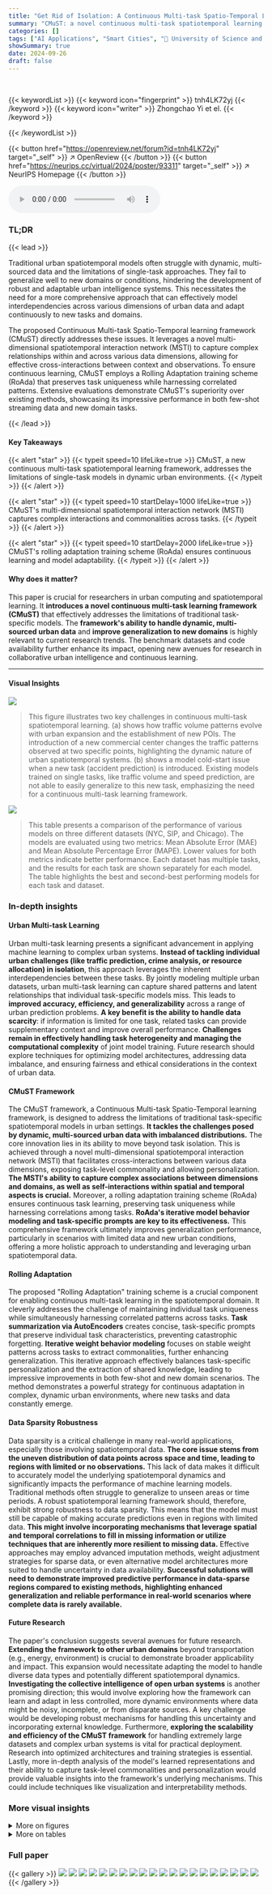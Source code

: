 ```yaml
---
title: "Get Rid of Isolation: A Continuous Multi-task Spatio-Temporal Learning Framework"
summary: "CMuST: a novel continuous multi-task spatiotemporal learning framework tackles urban data limitations by enabling cross-interactions and task-level cooperation for enhanced generalization and adaptabi..."
categories: []
tags: ["AI Applications", "Smart Cities", "🏢 University of Science and Technology of China",]
showSummary: true
date: 2024-09-26
draft: false
---
```


<br>

{{< keywordList >}}
{{< keyword icon="fingerprint" >}} tnh4LK72yj {{< /keyword >}}
{{< keyword icon="writer" >}} Zhongchao Yi et el. {{< /keyword >}}
 
{{< /keywordList >}}

{{< button href="https://openreview.net/forum?id=tnh4LK72yj" target="_self" >}}
↗ OpenReview
{{< /button >}}
{{< button href="https://neurips.cc/virtual/2024/poster/93311" target="_self" >}}
↗ NeurIPS Homepage
{{< /button >}}


<audio controls>
    <source src="https://ai-paper-reviewer.com/tnh4LK72yj/podcast.wav" type="audio/wav">
    Your browser does not support the audio element.
</audio>


### TL;DR


{{< lead >}}

Traditional urban spatiotemporal models often struggle with dynamic, multi-sourced data and the limitations of single-task approaches.  They fail to generalize well to new domains or conditions, hindering the development of robust and adaptable urban intelligence systems. This necessitates the need for a more comprehensive approach that can effectively model interdependencies across various dimensions of urban data and adapt continuously to new tasks and domains.

The proposed Continuous Multi-task Spatio-Temporal learning framework (CMuST) directly addresses these issues. It leverages a novel multi-dimensional spatiotemporal interaction network (MSTI) to capture complex relationships within and across various data dimensions, allowing for effective cross-interactions between context and observations. To ensure continuous learning, CMuST employs a Rolling Adaptation training scheme (RoAda) that preserves task uniqueness while harnessing correlated patterns.  Extensive evaluations demonstrate CMuST's superiority over existing methods, showcasing its impressive performance in both few-shot streaming data and new domain tasks.

{{< /lead >}}


#### Key Takeaways

{{< alert "star" >}}
{{< typeit speed=10 lifeLike=true >}} CMuST, a new continuous multi-task spatiotemporal learning framework, addresses the limitations of single-task models in dynamic urban environments. {{< /typeit >}}
{{< /alert >}}

{{< alert "star" >}}
{{< typeit speed=10 startDelay=1000 lifeLike=true >}} CMuST's multi-dimensional spatiotemporal interaction network (MSTI) captures complex interactions and commonalities across tasks. {{< /typeit >}}
{{< /alert >}}

{{< alert "star" >}}
{{< typeit speed=10 startDelay=2000 lifeLike=true >}} CMuST's rolling adaptation training scheme (RoAda) ensures continuous learning and model adaptability. {{< /typeit >}}
{{< /alert >}}

#### Why does it matter?
This paper is crucial for researchers in urban computing and spatiotemporal learning. It **introduces a novel continuous multi-task learning framework (CMuST)** that effectively addresses the limitations of traditional task-specific models.  The **framework's ability to handle dynamic, multi-sourced urban data** and **improve generalization to new domains** is highly relevant to current research trends. The benchmark datasets and code availability further enhance its impact, opening new avenues for research in collaborative urban intelligence and continuous learning.

------
#### Visual Insights



![](https://ai-paper-reviewer.com/tnh4LK72yj/figures_1_1.jpg)

> This figure illustrates two key challenges in continuous multi-task spatiotemporal learning. (a) shows how traffic volume patterns evolve with urban expansion and the establishment of new POIs.  The introduction of a new commercial center changes the traffic patterns observed at two specific points, highlighting the dynamic nature of urban spatiotemporal systems. (b) shows a model cold-start issue when a new task (accident prediction) is introduced. Existing models trained on single tasks, like traffic volume and speed prediction, are not able to easily generalize to this new task, emphasizing the need for a continuous multi-task learning framework.





![](https://ai-paper-reviewer.com/tnh4LK72yj/tables_7_1.jpg)

> This table presents a comparison of the performance of various models on three different datasets (NYC, SIP, and Chicago).  The models are evaluated using two metrics: Mean Absolute Error (MAE) and Mean Absolute Percentage Error (MAPE). Lower values for both metrics indicate better performance.  Each dataset has multiple tasks, and the results for each task are shown separately for each model. The table highlights the best and second-best performing models for each task and dataset.





### In-depth insights


#### Urban Multi-task Learning
Urban multi-task learning presents a significant advancement in applying machine learning to complex urban systems.  **Instead of tackling individual urban challenges (like traffic prediction, crime analysis, or resource allocation) in isolation**, this approach leverages the inherent interdependencies between these tasks.  By jointly modeling multiple urban datasets, urban multi-task learning can capture shared patterns and latent relationships that individual task-specific models miss. This leads to **improved accuracy, efficiency, and generalizability** across a range of urban prediction problems.  **A key benefit is the ability to handle data scarcity**: if information is limited for one task, related tasks can provide supplementary context and improve overall performance.  **Challenges remain in effectively handling task heterogeneity and managing the computational complexity** of joint model training.  Future research should explore techniques for optimizing model architectures, addressing data imbalance, and ensuring fairness and ethical considerations in the context of urban data.

#### CMuST Framework
The CMuST framework, a Continuous Multi-task Spatio-Temporal learning framework, is designed to address the limitations of traditional task-specific spatiotemporal models in urban settings.  **It tackles the challenges posed by dynamic, multi-sourced urban data with imbalanced distributions.**  The core innovation lies in its ability to move beyond task isolation. This is achieved through a novel multi-dimensional spatiotemporal interaction network (MSTI) that facilitates cross-interactions between various data dimensions, exposing task-level commonality and allowing personalization.  **The MSTI's ability to capture complex associations between dimensions and domains, as well as self-interactions within spatial and temporal aspects is crucial.**  Moreover, a rolling adaptation training scheme (RoAda) ensures continuous task learning, preserving task uniqueness while harnessing correlations among tasks.  **RoAda's iterative model behavior modeling and task-specific prompts are key to its effectiveness.** This comprehensive framework ultimately improves generalization performance, particularly in scenarios with limited data and new urban conditions, offering a more holistic approach to understanding and leveraging urban spatiotemporal data.

#### Rolling Adaptation
The proposed "Rolling Adaptation" training scheme is a crucial component for enabling continuous multi-task learning in the spatiotemporal domain.  It cleverly addresses the challenge of maintaining individual task uniqueness while simultaneously harnessing correlated patterns across tasks.  **Task summarization via AutoEncoders** creates concise, task-specific prompts that preserve individual task characteristics, preventing catastrophic forgetting.  **Iterative weight behavior modeling** focuses on stable weight patterns across tasks to extract commonalities, further enhancing generalization. This iterative approach effectively balances task-specific personalization and the extraction of shared knowledge, leading to impressive improvements in both few-shot and new domain scenarios. The method demonstrates a powerful strategy for continuous adaptation in complex, dynamic urban environments, where new tasks and data constantly emerge.

#### Data Sparsity Robustness
Data sparsity is a critical challenge in many real-world applications, especially those involving spatiotemporal data.  **The core issue stems from the uneven distribution of data points across space and time, leading to regions with limited or no observations.** This lack of data makes it difficult to accurately model the underlying spatiotemporal dynamics and significantly impacts the performance of machine learning models.  Traditional methods often struggle to generalize to unseen areas or time periods.  A robust spatiotemporal learning framework should, therefore, exhibit strong robustness to data sparsity.  This means that the model must still be capable of making accurate predictions even in regions with limited data.  **This might involve incorporating mechanisms that leverage spatial and temporal correlations to fill in missing information or utilize techniques that are inherently more resilient to missing data.**  Effective approaches may employ advanced imputation methods, weight adjustment strategies for sparse data, or even alternative model architectures more suited to handle uncertainty in data availability.  **Successful solutions will need to demonstrate improved predictive performance in data-sparse regions compared to existing methods, highlighting enhanced generalization and reliable performance in real-world scenarios where complete data is rarely available.**

#### Future Research
The paper's conclusion suggests several avenues for future research.  **Extending the framework to other urban domains** beyond transportation (e.g., energy, environment) is crucial to demonstrate broader applicability and impact.  This expansion would necessitate adapting the model to handle diverse data types and potentially different spatiotemporal dynamics.  **Investigating the collective intelligence of open urban systems** is another promising direction; this would involve exploring how the framework can learn and adapt in less controlled, more dynamic environments where data might be noisy, incomplete, or from disparate sources.  A key challenge would be developing robust mechanisms for handling this uncertainty and incorporating external knowledge.  Furthermore, **exploring the scalability and efficiency of the CMuST framework** for handling extremely large datasets and complex urban systems is vital for practical deployment.  Research into optimized architectures and training strategies is essential. Lastly, more in-depth analysis of the model's learned representations and their ability to capture task-level commonalities and personalization would provide valuable insights into the framework's underlying mechanisms. This could include techniques like visualization and interpretability methods.


### More visual insights

<details>
<summary>More on figures
</summary>


![](https://ai-paper-reviewer.com/tnh4LK72yj/figures_3_1.jpg)

> This figure provides a comprehensive overview of the Continuous Multi-task Spatio-Temporal learning framework (CMuST). It illustrates the data flow and processing steps involved in the framework.  The framework consists of three main components: Data Representation and Integration, Multi-dimensional Spatio-Temporal Interaction, and Rolling Adaptation. The Data Representation and Integration component takes in all samples of spatio-temporal series, performing data representation and integration to obtain a comprehensive representation H.  This is then fed into the Multi-dimensional Spatio-Temporal Interaction component, which uses a multi-head cross-attention mechanism to capture interactions across spatial and temporal dimensions and incorporates task prompts. The resulting representation is then processed by the Rolling Adaptation component, which uses a task summarization scheme, weight behavior modeling, and task-specific refinement to enable continuous multi-task learning and refine the model for each task.  The figure highlights the key steps and modules within each component, providing a visual representation of the CMuST framework's workflow.


![](https://ai-paper-reviewer.com/tnh4LK72yj/figures_8_1.jpg)

> This figure presents the results of ablation studies conducted on the Chicago dataset to evaluate the impact of different components within the CMuST framework.  Specifically, it compares the performance (measured by MAE and MAPE) of the full CMuST model against three variants: one without context-data interaction, one without the consistency maintainer (which helps maintain consistency in learning across tasks), and one without task-specific preservation. The results illustrate the contribution of each component to the overall performance on three specific tasks (Taxi Pick, Taxi Drop, and Risk).


![](https://ai-paper-reviewer.com/tnh4LK72yj/figures_8_2.jpg)

> This figure shows the overall framework of the CMuST model.  It illustrates the data representation and integration process, the multi-dimensional spatio-temporal interaction network (MSTI), and the rolling adaptation training scheme (RoAda).  The MSTI is depicted as processing various data interactions within the spatio-temporal domain, including spatial-context cross-interaction, temporal-context cross-interaction, and self-interactions within the spatial and temporal dimensions. The RoAda training scheme focuses on iterative model behavior modeling and weight behavior modeling, allowing for continuous multi-task learning. The figure also highlights the use of task prompts to capture task distinction and commonality across tasks.


![](https://ai-paper-reviewer.com/tnh4LK72yj/figures_13_1.jpg)

> This figure presents a detailed overview of the CMuST framework. It illustrates the data representation and integration process, where raw spatiotemporal data is transformed into multi-dimensional embeddings by integrating observation, spatial, and temporal features with a task-specific prompt. These embeddings are then input into the Multi-dimensional Spatio-Temporal Interaction Network (MSTI) to capture various interactions. The MSTI is followed by the Rolling Adaptation training scheme (RoAda) to ensure continuous task learning, highlighting the task-level commonalities and diversity. The components of the CMuST framework, including data representation, MSTI, and RoAda, work synergistically to improve multi-task learning performance.


![](https://ai-paper-reviewer.com/tnh4LK72yj/figures_18_1.jpg)

> This figure provides a comprehensive overview of the CMuST framework, illustrating the data representation and integration process, the multi-dimensional spatio-temporal interaction network (MSTI), and the rolling adaptation training scheme (RoAda). It visually depicts the flow of data, from raw spatiotemporal series to the final prediction output.  The MSTI module shows the disentanglement of complex spatiotemporal interactions, highlighting cross-interactions and self-interactions. The RoAda scheme emphasizes the iterative process of model adaptation and task-specific refinement.  The figure provides a clear understanding of the framework's architecture and working mechanisms.


</details>




<details>
<summary>More on tables
</summary>


![](https://ai-paper-reviewer.com/tnh4LK72yj/tables_7_2.jpg)
> This table presents the results of experiments conducted to evaluate the robustness of different models (GWNET, STEP, PromptST, and CMuST) under data sparsity conditions.  The performance is measured using MAE and MAPE metrics. Data sparsity is simulated in three ways: reducing the number of spatial nodes (25% and 50%), and increasing the time interval between observations (2 times and 4 times). The results show how well each model maintains performance when data is limited or less frequently sampled.

![](https://ai-paper-reviewer.com/tnh4LK72yj/tables_16_1.jpg)
> This table presents a comparison of the performance of various spatiotemporal forecasting models (DCRNN, AGCRNN, GWNET, STGCN, GMAN, ASTGCN, STTN, MTGNN, STEP, PromptST, and CMuST) on three different datasets: NYC, SIP, and Chicago.  Each dataset includes multiple tasks, and the table shows the Mean Absolute Error (MAE) and Mean Absolute Percentage Error (MAPE) for each model on each task.  The results highlight the superior performance of the proposed CMuST model compared to existing state-of-the-art methods.

![](https://ai-paper-reviewer.com/tnh4LK72yj/tables_16_2.jpg)
> This table presents a comparison of the proposed CMuST model's performance against several other state-of-the-art models on three different datasets (NYC, SIP, and Chicago).  The performance metrics used are Mean Absolute Error (MAE) and Mean Absolute Percentage Error (MAPE). Lower values indicate better performance. Each dataset contains multiple tasks, and the table shows the results for each task and each model, highlighting the best and second-best performing models.

![](https://ai-paper-reviewer.com/tnh4LK72yj/tables_16_3.jpg)
> This table presents a comparison of the performance of various models on three different datasets (NYC, SIP, and Chicago).  The models are evaluated based on two metrics: Mean Absolute Error (MAE) and Mean Absolute Percentage Error (MAPE).  Lower values indicate better performance.  The table allows for a direct comparison of the predictive accuracy of different spatiotemporal forecasting models across multiple datasets, highlighting the relative strengths and weaknesses of each model in different contexts.

![](https://ai-paper-reviewer.com/tnh4LK72yj/tables_17_1.jpg)
> This table presents a comparison of the performance of different spatiotemporal forecasting methods on three datasets (NYC, SIP, and Chicago).  Each dataset has multiple tasks (e.g., crowd flow prediction, taxi trip prediction, risk assessment). The table shows the Mean Absolute Error (MAE) and Mean Absolute Percentage Error (MAPE) for each model and task.  Lower values of MAE and MAPE indicate better performance.  The best and second-best results for each task are highlighted.

</details>




### Full paper

{{< gallery >}}
<img src="https://ai-paper-reviewer.com/tnh4LK72yj/1.png" class="grid-w50 md:grid-w33 xl:grid-w25" />
<img src="https://ai-paper-reviewer.com/tnh4LK72yj/2.png" class="grid-w50 md:grid-w33 xl:grid-w25" />
<img src="https://ai-paper-reviewer.com/tnh4LK72yj/3.png" class="grid-w50 md:grid-w33 xl:grid-w25" />
<img src="https://ai-paper-reviewer.com/tnh4LK72yj/4.png" class="grid-w50 md:grid-w33 xl:grid-w25" />
<img src="https://ai-paper-reviewer.com/tnh4LK72yj/5.png" class="grid-w50 md:grid-w33 xl:grid-w25" />
<img src="https://ai-paper-reviewer.com/tnh4LK72yj/6.png" class="grid-w50 md:grid-w33 xl:grid-w25" />
<img src="https://ai-paper-reviewer.com/tnh4LK72yj/7.png" class="grid-w50 md:grid-w33 xl:grid-w25" />
<img src="https://ai-paper-reviewer.com/tnh4LK72yj/8.png" class="grid-w50 md:grid-w33 xl:grid-w25" />
<img src="https://ai-paper-reviewer.com/tnh4LK72yj/9.png" class="grid-w50 md:grid-w33 xl:grid-w25" />
<img src="https://ai-paper-reviewer.com/tnh4LK72yj/10.png" class="grid-w50 md:grid-w33 xl:grid-w25" />
<img src="https://ai-paper-reviewer.com/tnh4LK72yj/11.png" class="grid-w50 md:grid-w33 xl:grid-w25" />
<img src="https://ai-paper-reviewer.com/tnh4LK72yj/12.png" class="grid-w50 md:grid-w33 xl:grid-w25" />
<img src="https://ai-paper-reviewer.com/tnh4LK72yj/13.png" class="grid-w50 md:grid-w33 xl:grid-w25" />
<img src="https://ai-paper-reviewer.com/tnh4LK72yj/14.png" class="grid-w50 md:grid-w33 xl:grid-w25" />
<img src="https://ai-paper-reviewer.com/tnh4LK72yj/15.png" class="grid-w50 md:grid-w33 xl:grid-w25" />
<img src="https://ai-paper-reviewer.com/tnh4LK72yj/16.png" class="grid-w50 md:grid-w33 xl:grid-w25" />
<img src="https://ai-paper-reviewer.com/tnh4LK72yj/17.png" class="grid-w50 md:grid-w33 xl:grid-w25" />
<img src="https://ai-paper-reviewer.com/tnh4LK72yj/18.png" class="grid-w50 md:grid-w33 xl:grid-w25" />
<img src="https://ai-paper-reviewer.com/tnh4LK72yj/19.png" class="grid-w50 md:grid-w33 xl:grid-w25" />
<img src="https://ai-paper-reviewer.com/tnh4LK72yj/20.png" class="grid-w50 md:grid-w33 xl:grid-w25" />
{{< /gallery >}}